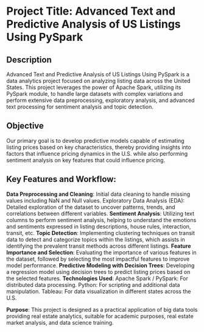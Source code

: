 # Project Title: Advanced Text and Predictive Analysis of US Listings Using PySpark

## Description
Advanced Text and Predictive Analysis of US Listings Using PySpark is a data analytics project focused on analyzing listing data across the United States. This project leverages the power of Apache Spark, utilizing its PySpark module, to handle large datasets with complex variations and perform extensive data preprocessing, exploratory analysis, and advanced text processing for sentiment analysis and topic detection.

## Objective
Our primary goal is to develop predictive models capable of estimating listing prices based on key characteristics, thereby providing insights into factors that influence pricing dynamics in the U.S. while also performing sentiment analysis on key features that could influence pricing.

## Key Features and Workflow:
**Data Preprocessing and Cleaning**: Initial data cleaning to handle missing values including NaN and Null values.
Exploratory Data Analysis (EDA): Detailed exploration of the dataset to uncover patterns, trends, and correlations between different variables.
**Sentiment Analysis**: Utilizing text columns to perform sentiment analysis, helping to understand the emotions and sentiments expressed in listing descriptions, house rules, interaction, transit, etc.
**Topic Detection**: Implementing clustering techniques on transit data to detect and categorize topics within the listings, which assists in identifying the prevalent transit methods across different listings.
**Feature Importance and Selection**: Evaluating the importance of various features in the dataset, followed by selecting the most impactful features to improve model performance.
**Predictive Modeling with Decision Trees**: Developing a regression model using decision trees to predict listing prices based on the selected features.
**Technologies Used**:
Apache Spark / PySpark: For distributed data processing.
Python: For scripting and additional data manipulation.
Tableau: For data visualization in different states across the U.S.

**Purpose**: This project is designed as a practical application of big data tools providing real estate analytics, suitable for academic purposes, real estate market analysis, and data science training.
